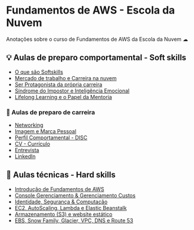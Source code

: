 # Fundamentos de AWS - Escola da Nuvem

Anotações sobre o curso de Fundamentos de AWS da Escola da Nuvem ☁

## 💡 Aulas de preparo comportamental - Soft skills

- [O que são Softskills](./soft-skills/aula00.md)
- [Mercado de trabalho e Carreira na nuvem](./soft-skills/aula01.md)
- [Ser Protagonista da própria carreira](./soft-skills/aula02.md)
- [Síndrome do Impostor e Inteligência Emocional](./soft-skills/aula03.md)
- [Lifelong Learning e o Papel da Mentoria](./soft-skills/aula04.md)

### 🎈 Aulas de preparo de carreira

- [Networking](./hard-skills/career/aula01.md)
- [Imagem e Marca Pessoal](./hard-skills/career/aula02.md)
- [Perfil Comportamental - DISC](./hard-skills/career/aula03.md)
- [CV - Currículo](./hard-skills/career/aula04.md)
- [Entrevista](./hard-skills/career/aula05.md)
- [LinkedIn](./hard-skills/career/aula06.md)

## 🧱 Aulas técnicas - Hard skills

- [Introdução de Fundamentos de AWS](./hard-skills/aula01.md)
- [Console Gerenciamento & Gerenciamento Custos](./hard-skills/aula02.md)
- [Identidade, Segurança & Computação](./hard-skills/aula03.md)
- [EC2, AutoScaling, Lambda e Elastic Beanstalk](./hard-skills/aula04.md)
- [Armazenamento (S3) e website estático](./hard-skills/aula05.md)
- [EBS, Snow Family, Glacier, VPC, DNS e Route 53](./hard-skills/aula06.md)

<!-- Todas as imagens do serviços do AWS Foram tiradas desse site: https://awsicons.dev/ -->